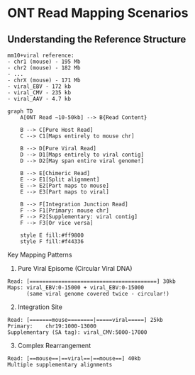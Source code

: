 # ONT Read Mapping Scenarios

## Understanding the Reference Structure

```
mm10+viral reference:
- chr1 (mouse) - 195 Mb
- chr2 (mouse) - 182 Mb
- ...
- chrX (mouse) - 171 Mb
- viral_EBV - 172 kb
- viral_CMV - 235 kb
- viral_AAV - 4.7 kb
```

```mermaid
graph TD
    A[ONT Read ~10-50kb] --> B{Read Content}
    
    B --> C[Pure Host Read]
    C --> C1[Maps entirely to mouse chr]
    
    B --> D[Pure Viral Read]
    D --> D1[Maps entirely to viral contig]
    D --> D2[May span entire viral genome!]
    
    B --> E[Chimeric Read]
    E --> E1[Split alignment]
    E --> E2[Part maps to mouse]
    E --> E3[Part maps to viral]
    
    B --> F[Integration Junction Read]
    F --> F1[Primary: mouse chr]
    F --> F2[Supplementary: viral contig]
    F --> F3[Or vice versa]
    
    style E fill:#ff9800
    style F fill:#f44336
```

Key Mapping Patterns

1. Pure Viral Episome (Circular Viral DNA)

```
Read: [========================================] 30kb
Maps: viral_EBV:0-15000 + viral_EBV:0-15000
      (same viral genome covered twice - circular!)
```

2. Integration Site

```
Read: [=======mouse========|=====viral=====] 25kb
Primary:    chr19:1000-13000
Supplementary (SA tag): viral_CMV:5000-17000
```

3. Complex Rearrangement

```
Read: [==mouse==|==viral==|==mouse==] 40kb
Multiple supplementary alignments
```

